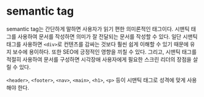 # semantic tag

semantic tag는 간단하게 말하면 사용자가 읽기 편한 의미론적인 태그이다. 시맨틱 태그를 사용하여 문서를 작성하면 의미가 잘 전달되는 문서를 작성할 수 있다. 일단 시맨틱 태그를 사용하면 `<div>`로 컨텐츠를 감싸는 것보다 훨씬 쉽게 이해할 수 있기 때문에 유지 보수에 용이하다. 또한 SEO에 긍정적인 영향을 끼칠 수 있다. 그리고, 시맨틱 태그를 적절히 사용하여 문서를 구성하면 시각장애 사용자에게 필요한 스크린 리더의 장점을 살릴 수 있다. 

`<header>`, `<footer>`, `<nav>`, `<main>`, `<h1>`, `<p>` 등이 시맨틱 태그로 성격에 맞게 사용해야 한다.
